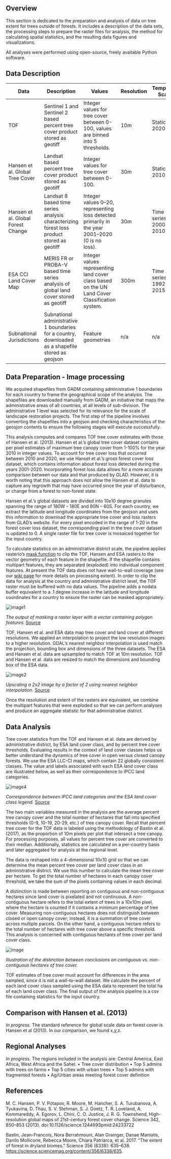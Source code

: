 ## Overview
This section is dedicated to the preparation and analysis of data on tree extent for trees outside of forests. It includes a description of the data sets, the processing steps to prepare the raster files for analysis, the method for calculating spatial statistics, and the resulting data figures and visualizations.

All analyses were performed using open-source, freely available Python software.

## Data Description
| Data                                      | Description                                                                                        | Values                                                                                                                                      | Resolution | Temportal Scale        | Extent                                                                                           | Data Download                                                                                                            |
|-------------------------------------------|----------------------------------------------------------------------------------------------------|---------------------------------------------------------------------------------------------------------------------------------------------|------------|------------------------|--------------------------------------------------------------------------------------------------|-----------------------------------------------------------------------------------------------------------------|
| TOF                                       | Sentinel 1 and Sentinel 2 based percent tree cover product stored as geotiff                       | Integer values for tree cover between 0-100, values are binned into 5 thresholds.                                                           | 10m        | Static: 2020           | Coverage detailed [here](https://github.com/wri/sentinel-tree-cover/wiki/Product-Specifications) | n/a                                                                                                             |
| Hansen et al. Global Tree Cover           | Landsat based percent tree cover product stored as geotiff                                         | Integer values for tree cover between 0-100.                                                                                                | 30m        | Static: 2010           | Data coverage is from 80° north to 60° south                                                     | [GLAD laboratory at UMD](https://glad.umd.edu/dataset/global-2010-tree-cover-30-m)                              |
| Hansen et al. Global Forest Change        | Landsat 8 based time series analysis characterizing forest loss product stored as geotiff          | Integer values 0–20, representing loss detected primarily in the year 2001–2020 (0 is no loss). | 30m        | Time series: 2000-2010 | Data coverage is from 80° north to 60° south                                                     | [GLAD laboratory at UMD](https://storage.googleapis.com/earthenginepartners-hansen/GFC-2020-v1.8/download.html) |
| ESA CCI Land Cover Map                    | MERIS FR or PROBA-V based time series analysis of global land cover stored as geotiff              | Integer values representing land cover class based on the UN Land Cover Classification system.                                              | 300m       | Time series: 1992-2015 | Data coverage is global.                                                                         | [ESA Land Cover Map v2.0.7](http://maps.elie.ucl.ac.be/CCI/viewer/download.php)                                 |
| Subnational Jurisdictions | Subnational administrative 1 boundaries for a country, downloaded as a shapefile stored as geojson | Feature geometries                                                                                                                          | n/a        | n/a                    | n/a                                                                                              | [GADM](https://gadm.org)                                                                                        |


## Data Preparation - Image processing
We acquired shapefiles from GADM containing administrative 1 boundaries for each country to frame the geographical scope of the analysis. The shapefiles are downloaded manually from GADM, an initiative that maps the administrative areas of all countries, at all levels of sub-division. The administrative 1 level was selected for its relevance for the scale of landscape restoration projects. The first step of the pipeline involves converting the shapefiles into a geojson and checking characteristics of the geosjon contents to ensure the following stages will execute successfully. 

This analysis computes and compares TOF tree cover estimates with those of Hansen et al. (2013). Hansen et al.’s global tree cover dataset contains per pixel estimates of maximum tree canopy cover from 1-100% for the year 2010 in integer values. To account for tree cover loss that occurred between 2010 and 2020, we use Hanset et al.’s gross forest cover loss dataset, which contains information about forest loss detected during the years 2001-2020. Incorporating forest loss data allows for a more accurate comparison between our data and that produced by GLAD. However, it is worth noting that this approach does not allow the Hansen et al. data to capture any regrowth that may have occurred since the year of disturbance, or change from a forest to non-forest state. 

Hansen et al.’s global datasets are divided into 10x10 degree granules spanning the range of 180W – 180E and 80N – 60S. For each country, we extract the latitude and longitude coordinates from the geojson and uses this information to download the appropriate tree cover and loss rasters from GLAD’s website. For every pixel encoded in the range of 1-20 in the forest cover loss dataset, the corresponding pixel in the tree cover dataset is updated to 0. A single raster file for tree cover is mosaiced together for the input country. 

To calculate statistics on an administrative district scale, the pipeline applies rasterio’s [mask function](https://rasterio.readthedocs.io/en/latest/topics/masking-by-shapefile.html) to clip the TOF, Hansen and ESA rasters to the vector geometry of each feature in the shapefile. If the shapefile contains multipart features, they are separated (exploded) into individual component features. At present the TOF data does not have wall-to-wall coverage (see our [wiki page](https://github.com/wri/sentinel-tree-cover/wiki/Product-Specifications) for more details on processing extent). In order to clip the data for analysis at the country and administrative district level, the TOF raster must be buffered with no data values. The pipeline adds a nodata buffer equivalent to a .1 degree increase in the latitude and longitude coordinates for a country to ensure the raster can be masked appropriately.

![image1](https://snorfalorpagus.net/blog/images/lake_district_mask.png)

_The output of masking a raster layer with a vector containing polygon features._
[Source](https://snorfalorpagus.net/blog/2014/11/09/masking-rasterio-layers-with-vector-features/)

TOF, Hansen et al. and ESA data map tree cover and land cover at different resolutions. We applied an interpolation to project the low resolution images to a higher resolution. GDAL’s nearest neighbor interpolation is used match the projection, bounding box and dimensions of the three datasets. The ESA and Hansen et al. data are upsampled to match TOF at 10m resolution. TOF and Hansen et al. data are resized to match the dimensions and bounding box of the ESA data.

![image2](https://theailearner.com/wp-content/uploads/2018/10/Nearest_Neighbor.png)

_Upscaling a 2x2 image by a factor of 2 using nearest neighbor interpolation._
[Source](https://theailearner.com/2018/12/29/image-processing-nearest-neighbour-interpolation/)

Once the resolution and extent of the rasters are equivalent, we combine the multipart features that were exploded so that we can perform analyses and produce an aggregate statistic for that administrative district.


## Data Analysis
Tree cover statistics from the TOF and Hansen et al. data are derived by administrative district, by ESA land cover class, and by percent tree cover thresholds. Evaluating results in the context of land cover classes helps us better understand the dynamics of tree cover in open versus closed canopy forests. We use the ESA LLC-CI maps, which contain 22 globally consistent classes. The value and labels associated with each ESA land cover class are illustrated below, as well as their correspondence to IPCC land categories. 

![image4](https://github.com/wri/sentinel-tree-cover/blob/jessica/tree-cover-eda/notebooks/analysis/visuals/esa_to_ipcc.png)

_Correspondence between IPCC land categories and the ESA land cover class legend._
[Source](http://maps.elie.ucl.ac.be/CCI/viewer/download/ESACCI-LC-Ph2-PUGv2_2.0.pdf) 

The two main variables measured in the analysis are the average percent tree canopy cover and the total number of hectares that fall into specified thresholds (0-9, 10-19, 20-29, etc.) of tree canopy cover. Recall that percent tree cover for the TOF data is labeled using the methodology of Bastin et al. (2017), as the proportion of 10m pixels per plot that intersect a tree canopy. For processing purposes, all values for percent tree cover are converted to their median. Additionally, statistics are calculated on a per-country basis and later aggregated for analysis at the regional level.

The data is reshaped into a 4-dimensional 10x10 grid so that we can determine the mean percent tree cover per land cover class in an administrative district. We use this number to calculate the mean tree cover per hectare. To get the total number of hectares in each canopy cover threshold, we take the sum of the pixels containing values in each decimal.

A distinction is made between reporting on contiguous and non-contiguous hectares since land cover is pixelated and not continuous. A non-contiguous hectare refers to the total extent of trees in a 10x10m pixel, where the hectare is counted if it contains a minimum percentage of tree cover. Measuring non-contiguous hectares does not distinguish between closed or open canopy cover; instead, it is a summation of tree cover across multiple parcels. On the other hand, a contiguous hectare refers to the total number of hectares with tree cover above a specific threshold. This analysis is concerned with contiguous hectares of tree cover per land cover class. 

![image](https://github.com/wri/sentinel-tree-cover/blob/jessica/tree-cover-eda/notebooks/analysis/visuals/contiguous.png)

_Illustration of the distinction between conclusions on contiguous vs. non-contiguous hectares of tree cover._

TOF estimates of tree cover must account for differences in the area sampled, since it is not a wall-to-wall dataset. We calculate the percent of each land cover class sampled using the ESA data to represent the total ha of each land cover class. The final output of the analysis pipeline is a csv file containing statistics for the input country.

## Comparison with Hansen et al. (2013)
_In progress._ The standard reference for global scale data on forest cover is Hansen et al (2013). In our comparison, we found x,y,z. 

## Regional Analyses
_In progress._ The regions included in the analysis are: Central America, East Africa, West Africa and the Sahel.
    • Tree cover distribution
    • Top 5 admins with trees on farms
    • Top 5 cities with urban trees
    • Top 5 admins with fragmented forests
    • Ag/Urban areas meeting forest cover definition 


## References
M. C. Hansen, P. V. Potapov, R. Moore, M. Hancher, S. A. Turubanova, A. Tyukavina, D. Thau, S. V. Stehman, S. J. Goetz, T. R. Loveland, A. Kommareddy, A. Egorov, L. Chini, C. O. Justice, J. R. G. Townshend, High-resolution global maps of 21st-century forest cover change. Science 342, 850–853 (2013). doi:10.1126/science.1244693pmid:24233722  
  
Bastin, Jean-Francois, Nora Berrahmouni, Alan Grainger, Danae Maniatis, Danilo Mollicone, Rebecca Moore, Chiara Patriarca, et al. 2017. “The extent of forest in dryland biomes.” Science 356 (6338): 635–638. https://science.sciencemag.org/content/356/6338/635.